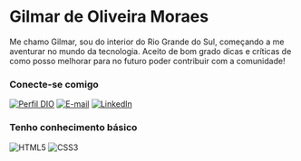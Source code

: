 # Gilmar de Oliveira Moraes

Me chamo Gilmar, sou do interior do Rio Grande do Sul, começando a me aventurar no mundo da tecnologia. Aceito de bom grado dicas e críticas de como posso melhorar para no futuro poder contribuir com a comunidade!

### Conecte-se comigo

[![Perfil DIO](https://img.shields.io/badge/-Meu%20Perfil%20na%20DIO-30A3DC?style=for-the-badge)](https://www.dio.me/users/gilmar_o_moraes)
[![E-mail](https://img.shields.io/badge/-Email-000?style=for-the-badge&logo=microsoft-outlook&logoColor=E94D5F)](mailto:gilmar.o.moraes@gmail.com)
[![LinkedIn](https://img.shields.io/badge/-LinkedIn-000?style=for-the-badge&logo=linkedin&logoColor=30A3DC)](https://www.linkedin.com/in/gilmar-de-oliveira-moraes-382b38215/)

### Tenho conhecimento básico

![HTML5](https://img.shields.io/badge/HTML-000?style=for-the-badge&logo=html5&logoColor=30A3DC)
![CSS3](https://img.shields.io/badge/CSS3-000?style=for-the-badge&logo=css3&logoColor=E94D5F)
